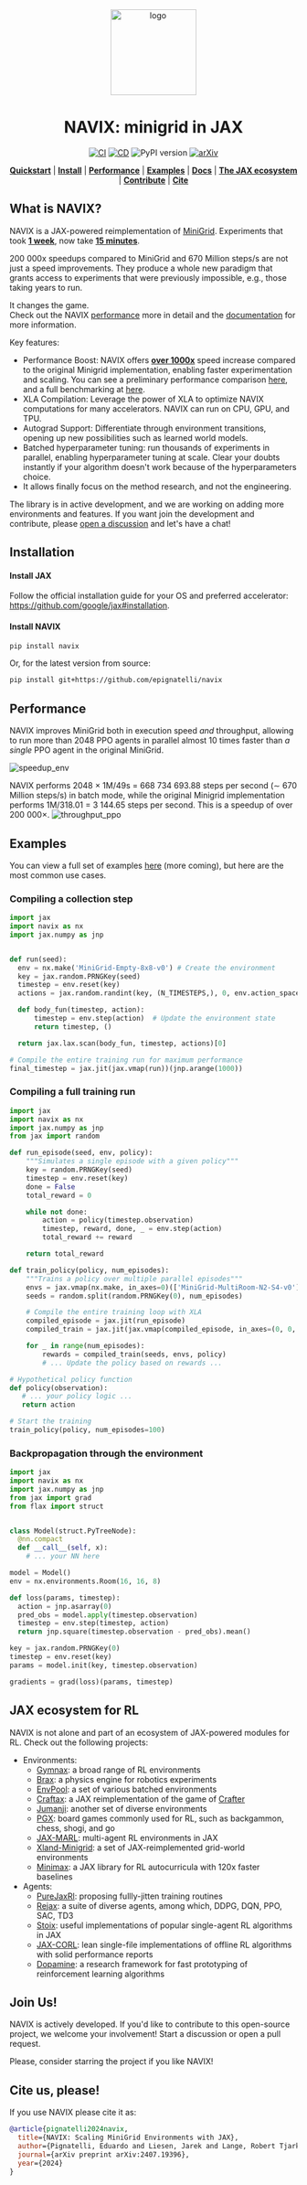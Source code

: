 <div align="center">
<img width=150px src="https://github.com/epignatelli/navix/assets/26899347/4168c100-f0e6-4bae-9680-2c1a82bba8a4" alt="logo"></img>

# NAVIX: minigrid in JAX
[![CI](https://github.com/epignatelli/navix/actions/workflows/CI.yml/badge.svg)](https://github.com/epignatelli/navix/actions/workflows/CI.yml)
[![CD](https://github.com/epignatelli/navix/actions/workflows/CD.yml/badge.svg)](https://github.com/epignatelli/navix/actions/workflows/CD.yml)
![PyPI version](https://img.shields.io/pypi/v/navix?label=PyPI&color=%230099ab)
[![arXiv](https://img.shields.io/badge/arXiv-2407.19396-b31b1b.svg?style=flat)](https://arxiv.org/abs/2407.19396)

**[Quickstart](#what-is-navix)** | **[Install](#installation)** | **[Performance](#performance)** | **[Examples](#examples)** | **[Docs](https://epignatelli.com/navix)** | **[The JAX ecosystem](#jax-ecosystem-for-rl)** | **[Contribute](#join-us)** | **[Cite](#cite)**

</div>

## What is NAVIX?
NAVIX is a JAX-powered reimplementation of [MiniGrid](https://github.com/Farama-Foundation/Minigrid). Experiments that took <ins>**1 week**</ins>, now take <ins>**15 minutes**</ins>.    

200 000x speedups compared to MiniGrid and 670 Million steps/s are not just a speed improvements. They produce a whole new paradigm that grants access to experiments that were previously impossible, e.g., those taking years to run.

It changes the game.    
Check out the NAVIX [performance](#performance) more in detail and the [documentation](https://epignatelli.com/navix) for more information.

Key features:
- Performance Boost: NAVIX offers <ins>**over 1000x**</ins> speed increase compared to the original Minigrid implementation, enabling faster experimentation and scaling. You can see a preliminary performance comparison [here](docs/performance.py), and a full benchmarking at [here](benchmarks/).
- XLA Compilation: Leverage the power of XLA to optimize NAVIX computations for many accelerators. NAVIX can run on CPU, GPU, and TPU.
- Autograd Support: Differentiate through environment transitions, opening up new possibilities such as learned world models.
- Batched hyperparameter tuning: run thousands of experiments in parallel, enabling hyperparameter tuning at scale. Clear your doubts instantly if your algorithm doesn't work because of the hyperparameters choice.
- It allows finally focus on the method research, and not the engineering.

The library is in active development, and we are working on adding more environments and features.
If you want join the development and contribute, please [open a discussion](https://github.com/epignatelli/navix/discussions/new?category=general) and let's have a chat!


## Installation
#### Install JAX
Follow the official installation guide for your OS and preferred accelerator: https://github.com/google/jax#installation.

#### Install NAVIX
```bash
pip install navix
```

Or, for the latest version from source:
```bash
pip install git+https://github.com/epignatelli/navix
```

## Performance
NAVIX improves MiniGrid both in execution speed *and* throughput, allowing to run more than 2048 PPO agents in parallel almost 10 times faster than *a single* PPO agent in the original MiniGrid.

![speedup_env](https://github.com/user-attachments/assets/b221048c-1b98-43d8-b09b-2a240412dd81)

NAVIX performs 2048 × 1M/49s = 668 734 693.88 steps per second (∼ 670 Million steps/s) in batch mode,
while the original Minigrid implementation performs 1M/318.01 = 3 144.65 steps per second. This
is a speedup of over 200 000×.
![throughput_ppo](https://github.com/user-attachments/assets/eea6e312-55b4-41c3-adb0-4207c5e78fd1)


## Examples
You can view a full set of examples [here](examples/) (more coming), but here are the most common use cases.

### Compiling a collection step
```python
import jax
import navix as nx
import jax.numpy as jnp


def run(seed):
  env = nx.make('MiniGrid-Empty-8x8-v0') # Create the environment
  key = jax.random.PRNGKey(seed)
  timestep = env.reset(key)
  actions = jax.random.randint(key, (N_TIMESTEPS,), 0, env.action_space.n)

  def body_fun(timestep, action):
      timestep = env.step(action)  # Update the environment state
      return timestep, ()

  return jax.lax.scan(body_fun, timestep, actions)[0]

# Compile the entire training run for maximum performance
final_timestep = jax.jit(jax.vmap(run))(jnp.arange(1000))
```

### Compiling a full training run
```python
import jax
import navix as nx
import jax.numpy as jnp
from jax import random

def run_episode(seed, env, policy):
    """Simulates a single episode with a given policy"""
    key = random.PRNGKey(seed)
    timestep = env.reset(key)
    done = False
    total_reward = 0

    while not done:
        action = policy(timestep.observation)
        timestep, reward, done, _ = env.step(action)
        total_reward += reward

    return total_reward

def train_policy(policy, num_episodes):
    """Trains a policy over multiple parallel episodes"""
    envs = jax.vmap(nx.make, in_axes=0)(['MiniGrid-MultiRoom-N2-S4-v0'] * num_episodes)
    seeds = random.split(random.PRNGKey(0), num_episodes)

    # Compile the entire training loop with XLA
    compiled_episode = jax.jit(run_episode)
    compiled_train = jax.jit(jax.vmap(compiled_episode, in_axes=(0, 0, None)))

    for _ in range(num_episodes):
        rewards = compiled_train(seeds, envs, policy)
        # ... Update the policy based on rewards ...

# Hypothetical policy function
def policy(observation):
   # ... your policy logic ...
   return action

# Start the training
train_policy(policy, num_episodes=100)
```

### Backpropagation through the environment
```python
import jax
import navix as nx
import jax.numpy as jnp
from jax import grad
from flax import struct


class Model(struct.PyTreeNode):
  @nn.compact
  def __call__(self, x):
    # ... your NN here

model = Model()
env = nx.environments.Room(16, 16, 8)

def loss(params, timestep):
  action = jnp.asarray(0)
  pred_obs = model.apply(timestep.observation)
  timestep = env.step(timestep, action)
  return jnp.square(timestep.observation - pred_obs).mean()

key = jax.random.PRNGKey(0)
timestep = env.reset(key)
params = model.init(key, timestep.observation)

gradients = grad(loss)(params, timestep)
```

## JAX ecosystem for RL
NAVIX is not alone and part of an ecosystem of JAX-powered modules for RL. Check out the following projects:
- Environments:
  - [Gymnax](https://github.com/RobertTLange/gymnax): a broad range of RL environments
  - [Brax](https://github.com/google/brax): a physics engine for robotics experiments
  - [EnvPool](https://github.com/sail-sg/envpool): a set of various batched environments
  - [Craftax](https://github.com/MichaelTMatthews/Craftax): a JAX reimplementation of the game of [Crafter](https://github.com/danijar/crafter)
  - [Jumanji](https://github.com/instadeepai/jumanji): another set of diverse environments
  - [PGX](https://github.com/sotetsuk/pgx): board games commonly used for RL, such as backgammon, chess, shogi, and go
  - [JAX-MARL](https://github.com/FLAIROx/JaxMARL): multi-agent RL environments in JAX
  - [Xland-Minigrid](https://github.com/corl-team/xland-minigrid/): a set of JAX-reimplemented grid-world environments
  - [Minimax](https://github.com/facebookresearch/minimax):  a JAX library for RL autocurricula with 120x faster baselines
- Agents:
  - [PureJaxRl](https://github.com/luchris429/purejaxrl): proposing fullly-jitten training routines
  - [Rejax](https://github.com/keraJLi/rejax): a suite of diverse agents, among which, DDPG, DQN, PPO, SAC, TD3
  - [Stoix](https://github.com/EdanToledo/Stoix): useful implementations of popular single-agent RL algorithms in JAX
  - [JAX-CORL](https://github.com/nissymori/JAX-CORL): lean single-file implementations of offline RL algorithms with solid performance reports
  - [Dopamine](https://github.com/google/dopamine): a research framework for fast prototyping of reinforcement learning algorithms
  

## Join Us!

NAVIX is actively developed. If you'd like to contribute to this open-source project, we welcome your involvement! Start a discussion or open a pull request.

Please, consider starring the project if you like NAVIX!

## Cite us, please!
If you use NAVIX please cite it as:

```bibtex
@article{pignatelli2024navix,
  title={NAVIX: Scaling MiniGrid Environments with JAX},
  author={Pignatelli, Eduardo and Liesen, Jarek and Lange, Robert Tjarko and Lu, Chris and Castro, Pablo Samuel and Toni, Laura},
  journal={arXiv preprint arXiv:2407.19396},
  year={2024}
}
```
